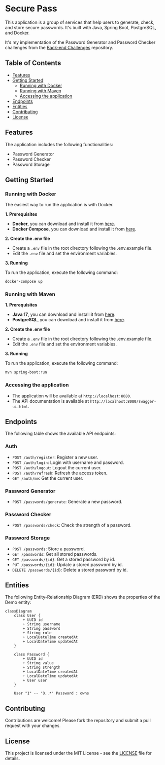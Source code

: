 # Secure Pass

This application is a group of services that help users to generate, check, and store secure passwords. It's built with Java, Spring Boot, PostgreSQL, and Docker.

It's my implementation of the Password Generator and Password Checker challenges from the [Back-end Challenges](https://github.com/wesleybertipaglia/backend-challenges/) repository.

## Table of Contents

- [Features](#features)
- [Getting Started](#getting-started)
  - [Running with Docker](#running-with-docker)
  - [Running with Maven](#running-with-maven)
  - [Accessing the application](#accessing-the-application)
- [Endpoints](#endpoints)
- [Entities](#entities)
- [Contributing](#contributing)
- [License](#license)

## Features

The application includes the following functionalities:

- Password Generator
- Password Checker
- Password Storage

## Getting Started

### Running with Docker

The easiest way to run the application is with Docker.

**1. Prerequisites**

- **Docker**, you can download and install it from [here](https://www.docker.com/products/docker-desktop).
- **Docker Compose**, you can download and install it from [here](https://docs.docker.com/compose/install/).

**2. Create the .env file**

- Create a `.env` file in the root directory following the .env.example file.
- Edit the `.env` file and set the environment variables.

**3. Running**

To run the application, execute the following command:

```bash
docker-compose up
```

### Running with Maven

**1. Prerequisites**

- **Java 17**, you can download and install it from [here](https://www.oracle.com/java/technologies/downloads).
- **PostgreSQL**, you can download and install it from [here](https://www.postgresql.org/download/).

**2. Create the .env file**

- Create a `.env` file in the root directory following the .env.example file.
- Edit the `.env` file and set the environment variables.

**3. Running**

To run the application, execute the following command:

```bash
mvn spring-boot:run
```

### Accessing the application

- The application will be available at `http://localhost:8080`.
- The API documentation is available at `http://localhost:8080/swagger-ui.html`.


## Endpoints

The following table shows the available API endpoints:

### Auth
- `POST /auth/register`: Register a new user.
- `POST /auth/login`: Login with username and password.
- `POST /auth/logout`: Logout the current user.
- `POST /auth/refresh`: Refresh the access token.
- `GET /auth/me`: Get the current user.

### Password Generator
- `POST /passwords/generate`: Generate a new password.

### Password Checker
- `POST /passwords/check`: Check the strength of a password.

### Password Storage
- `POST /passwords`: Store a password.
- `GET /passwords`: Get all stored passwords.
- `GET /passwords/{id}`: Get a stored password by id.
- `PUT /passwords/{id}`: Update a stored password by id.
- `DELETE /passwords/{id}`: Delete a stored password by id.

## Entities

The following Entity-Relationship Diagram (ERD) shows the properties of the Demo entity:

```mermaid
classDiagram
    class User {
        + UUID id
        + String username
        + String password
        + String role
        + LocalDateTime createdAt
        + LocalDateTime updatedAt
    }

    class Password {
        + UUID id
        + String value
        + String strength
        + LocalDateTime createdAt
        + LocalDateTime updatedAt
        + User user
    }

    User "1" -- "0..*" Password : owns
```

## Contributing
Contributions are welcome! Please fork the repository and submit a pull request with your changes.

## License
This project is licensed under the MIT License - see the [LICENSE](LICENSE) file for details.